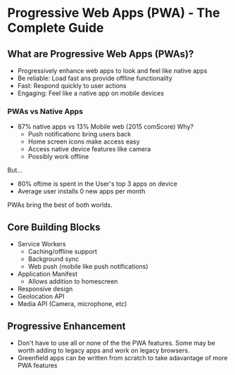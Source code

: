# Progressive Web Apps (PWA) - The Complete Guide

## What are Progressive Web Apps (PWAs)?
- Progressively enhance web apps to look and feel like native apps
- Be reliable: Load fast ans provide offline functionality
- Fast: Respond quickly to user actions
- Engaging: Feel like a native app on mobile devices

### PWAs vs Native Apps
- 87% native apps vs 13% Mobile web (2015 comScore) Why?
  - Push notificationc bring users back
  - Home screen icons make access easy
  - Access native device features like camera
  - Possibly work offline

But...  
 - 80% oftime is spent in the User's top 3 apps on device
 - Average user installs 0 new apps per month

PWAs bring the best of both worlds.


## Core Building Blocks
- Service Workers
  - Caching/offline support
  - Background sync
  - Web push (mobile like push notifications)
- Application Manifest
  - Allows addition to homescreen
- Responsive design
- Geolocation API
- Media API (Camera, microphone, etc)  

## Progressive Enhancement
- Don't have to use all or none of the the PWA features. Some may be worth adding to 
legacy apps and work on legacy browsers.
- Greenfield apps can be written from scratch to take adavantage of more PWA features